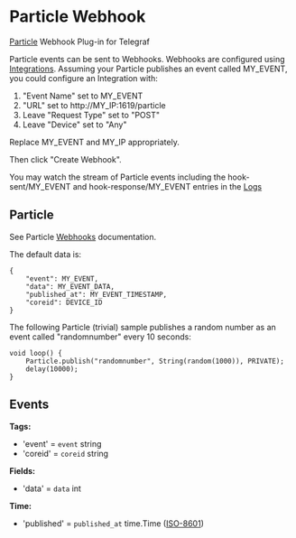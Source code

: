 # Particle Webhook
[Particle](https://www.particle.io) Webhook Plug-in for Telegraf

Particle events can be sent to Webhooks. Webhooks are configured using [Integrations](https://dashboard.particle.io/user/integrations).
Assuming your Particle publishes an event called MY_EVENT, you could configure an Integration with:

1. "Event Name" set to MY_EVENT
2. "URL" set to http://MY_IP:1619/particle
3. Leave "Request Type" set to "POST"
4. Leave "Device" set to "Any"

Replace MY_EVENT and MY_IP appropriately.

Then click "Create Webhook".

You may watch the stream of Particle events including the hook-sent/MY_EVENT and hook-response/MY_EVENT entries in the [Logs](https://dashboard.particle.io/user/logs)

## Particle

See Particle [Webhooks](https://docs.particle.io/guide/tools-and-features/webhooks/) documentation.

The default data is:

```
{
    "event": MY_EVENT,
    "data": MY_EVENT_DATA,
    "published_at": MY_EVENT_TIMESTAMP,
    "coreid": DEVICE_ID
}
```

The following Particle (trivial) sample publishes a random number as an event called "randomnumber" every 10 seconds:

```
void loop() {
    Particle.publish("randomnumber", String(random(1000)), PRIVATE);
    delay(10000);
}
```

## Events

**Tags:**
* 'event' = `event` string
* 'coreid' = `coreid` string

**Fields:**
* 'data' = `data` int

**Time:**
* 'published' = `published_at` time.Time ([ISO-8601](https://en.wikipedia.org/wiki/ISO_8601))